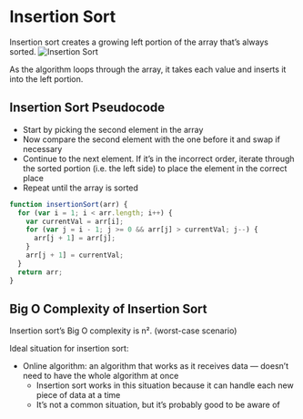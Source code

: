 # Insertion Sort

Insertion sort creates a growing left portion of the array that’s always sorted.
![Insertion Sort](https://camo.githubusercontent.com/890cae00ee39ecea48c4bc5f64182afc2530eb5c/68747470733a2f2f75706c6f61642e77696b696d656469612e6f72672f77696b6970656469612f636f6d6d6f6e732f392f39632f496e73657274696f6e2d736f72742d6578616d706c652e676966)

As the algorithm loops through the array, it takes each value and inserts it into the left portion.

## Insertion Sort Pseudocode

- Start by picking the second element in the array
- Now compare the second element with the one before it and swap if necessary
- Continue to the next element. If it’s in the incorrect order, iterate through the sorted portion (i.e. the left side) to place the element in the correct place
- Repeat until the array is sorted

```javascript
function insertionSort(arr) {
  for (var i = 1; i < arr.length; i++) {
    var currentVal = arr[i];
    for (var j = i - 1; j >= 0 && arr[j] > currentVal; j--) {
      arr[j + 1] = arr[j];
    }
    arr[j + 1] = currentVal;
  }
  return arr;
}
```

## Big O Complexity of Insertion Sort

Insertion sort’s Big O complexity is n². (worst-case scenario)

Ideal situation for insertion sort:

- Online algorithm: an algorithm that works as it receives data — doesn’t need to have the whole algorithm at once
  - Insertion sort works in this situation because it can handle each new piece of data at a time
  - It’s not a common situation, but it’s probably good to be aware of
